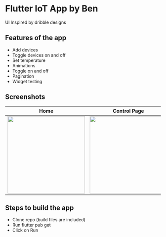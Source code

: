 # Flutter IoT App by Ben
UI Inspired by dribble designs

## Features of the app
- Add devices
- Toggle devices on and off
- Set temperature
- Animations
- Toggle on and off
- Pagination
- Widget testing

## Screenshots
|Home|Control Page|
|:-:|:-:|
|<img src="/assets/screenshots/home.png" width="250"/>|<img src="/assets/screenshots/panel.png" width="250"/>|

## Steps to build the app
- Clone repo (build files are included)
- Run flutter pub get
- Click on Run





